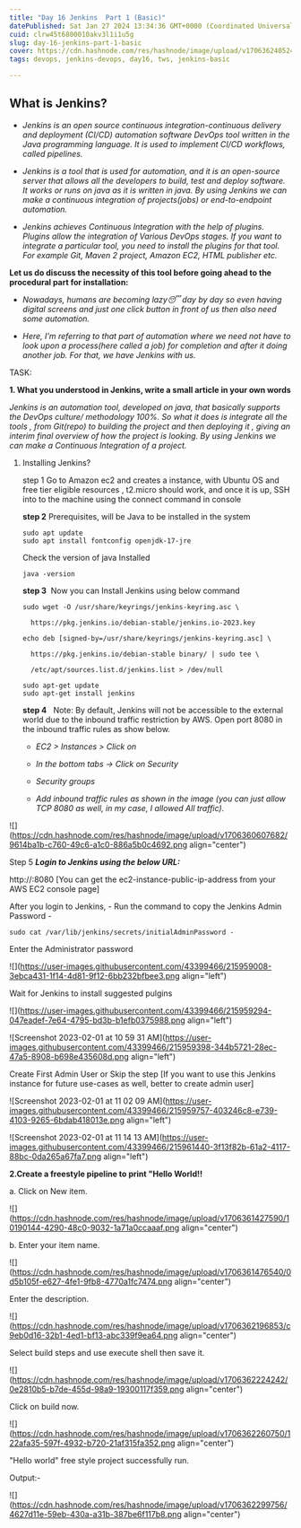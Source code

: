 ```yaml
---
title: "Day 16 Jenkins  Part 1 (Basic)"
datePublished: Sat Jan 27 2024 13:34:36 GMT+0000 (Coordinated Universal Time)
cuid: clrw45t6800010akv3l1i1u5g
slug: day-16-jenkins-part-1-basic
cover: https://cdn.hashnode.com/res/hashnode/image/upload/v1706362405244/3001ae22-49b9-4b3e-8647-8a72907c73d9.png
tags: devops, jenkins-devops, day16, tws, jenkins-basic

---
```


## What is Jenkins?

* *Jenkins is an open source continuous integration-continuous delivery and deployment (CI/CD) automation software DevOps tool written in the Java programming language. It is used to implement CI/CD workflows, called pipelines.*
    
* *Jenkins is a tool that is used for automation, and it is an open-source server that allows all the developers to build, test and deploy software. It works or runs on java as it is written in java. By using Jenkins we can make a continuous integration of projects(jobs) or end-to-endpoint automation.*
    
* *Jenkins achieves Continuous Integration with the help of plugins. Plugins allow the integration of Various DevOps stages. If you want to integrate a particular tool, you need to install the plugins for that tool. For example Git, Maven 2 project, Amazon EC2, HTML publisher etc.*
    

**Let us do discuss the necessity of this tool before going ahead to the procedural part for installation:**

* *Nowadays, humans are becoming lazy😴 day by day so even having digital screens and just one click button in front of us then also need some automation.*
    
* *Here, I’m referring to that part of automation where we need not have to look upon a process(here called a job) for completion and after it doing another job. For that, we have Jenkins with us.*
    

TASK:

**1\. What you understood in Jenkins, write a small article in your own words**

*Jenkins is an automation tool, developed on java, that basically supports the DevOps culture/ methodology 100%. So what it does is integrate all the tools , from Git(repo) to building the project and then deploying it , giving an interim final overview of how the project is looking. By using Jenkins we can make a Continuous Integration of a project.*

1. Installing Jenkins?
    
    step 1 Go to Amazon ec2 and creates a instance, with Ubuntu OS and free tier eligible resources , t2.micro should work, and once it is up, SSH into to the machine using the connect command in console  
    
    **step 2** Prerequisites, will be Java to be installed in the system
    
    ```plaintext
    sudo apt update
    sudo apt install fontconfig openjdk-17-jre
    ```
    
    Check the version of java Installed
    
    ```plaintext
    java -version
    ```
    
    **step 3**  Now you can Install Jenkins using below command
    
    ```plaintext
    sudo wget -O /usr/share/keyrings/jenkins-keyring.asc \
    
      https://pkg.jenkins.io/debian-stable/jenkins.io-2023.key
    
    echo deb [signed-by=/usr/share/keyrings/jenkins-keyring.asc] \
    
      https://pkg.jenkins.io/debian-stable binary/ | sudo tee \
    
      /etc/apt/sources.list.d/jenkins.list > /dev/null
    
    sudo apt-get update
    sudo apt-get install jenkins
    ```
    
    **step 4**   Note: By default, Jenkins will not be accessible to the external world due to the inbound traffic restriction by AWS. Open port 8080 in the inbound traffic rules as show below.
    
    * *EC2 &gt; Instances &gt; Click on*
        
    * *In the bottom tabs -&gt; Click on Security*
        
    * *Security groups*
        
    * *Add inbound traffic rules as shown in the image (you can just allow TCP 8080 as well, in my case, I allowed All traffic).*
        

![](https://cdn.hashnode.com/res/hashnode/image/upload/v1706360607682/9614ba1b-c760-49c6-a1c0-886a5b0c4692.png align="center")

Step 5 ***Login to Jenkins using the below URL:***

http://:8080 \[You can get the ec2-instance-public-ip-address from your AWS EC2 console page\]

After you login to Jenkins, - Run the command to copy the Jenkins Admin Password -

```plaintext
sudo cat /var/lib/jenkins/secrets/initialAdminPassword -
```

Enter the Administrator password

![](https://user-images.githubusercontent.com/43399466/215959008-3ebca431-1f14-4d81-9f12-6bb232bfbee3.png align="left")

Wait for Jenkins to install suggested pulgins

![](https://user-images.githubusercontent.com/43399466/215959294-047eadef-7e64-4795-bd3b-b1efb0375988.png align="left")

![Screenshot 2023-02-01 at 10 59 31 AM](https://user-images.githubusercontent.com/43399466/215959398-344b5721-28ec-47a5-8908-b698e435608d.png align="left")

Create First Admin User or Skip the step \[If you want to use this Jenkins instance for future use-cases as well, better to create admin user\]

![Screenshot 2023-02-01 at 11 02 09 AM](https://user-images.githubusercontent.com/43399466/215959757-403246c8-e739-4103-9265-6bdab418013e.png align="left")

![Screenshot 2023-02-01 at 11 14 13 AM](https://user-images.githubusercontent.com/43399466/215961440-3f13f82b-61a2-4117-88bc-0da265a67fa7.png align="left")

**2.Create a freestyle pipeline to print "Hello World!!**

a. Click on New item.

![](https://cdn.hashnode.com/res/hashnode/image/upload/v1706361427590/10190144-4290-48c0-9032-1a71a0ccaaaf.png align="center")

b. Enter your item name.

![](https://cdn.hashnode.com/res/hashnode/image/upload/v1706361476540/0d5b105f-e627-4fe1-9fb8-4770a1fc7474.png align="center")

Enter the description.

![](https://cdn.hashnode.com/res/hashnode/image/upload/v1706362196853/c9eb0d16-32b1-4ed1-bf13-abc339f9ea64.png align="center")

Select build steps and use execute shell then save it.

![](https://cdn.hashnode.com/res/hashnode/image/upload/v1706362224242/0e2810b5-b7de-455d-98a9-19300117f359.png align="center")

Click on build now.

![](https://cdn.hashnode.com/res/hashnode/image/upload/v1706362260750/122afa35-597f-4932-b720-21af315fa352.png align="center")

"Hello world" free style project successfully run.

Output:-

![](https://cdn.hashnode.com/res/hashnode/image/upload/v1706362299756/4627d11e-59eb-430a-a31b-387be6f117b8.png align="center")